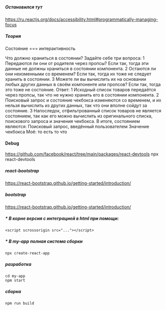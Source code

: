 ##### Остановился тут 
  https://ru.reactjs.org/docs/accessibility.html#programmatically-managing-focus

##### Теория
  Состояние === интерактивность

  Что должно храниться в состоянии? Задайте себе три вопроса:
    1 Передаются ли они от родителя через пропсы? Если так, тогда эти данные не должны храниться в состоянии компонента.
    2 Остаются ли они неизменными со временем? Если так, тогда их тоже не следует хранить в состоянии.
    3 Можете ли вы вычислить их на основании любых других данных в своём компоненте или пропсов? Если так, тогда это тоже не состояние.
      Ответ:
        1 Исходный список товаров передаётся через пропсы, так что не нужно хранить его в состоянии компонента. 
        2 Поисковый запрос и состояние чекбокса изменяются со временем, и их нельзя вычислить из других данных, так что они вполне сойдут за состояние. 
        3 Напоследок, отфильтрованный список товаров не является состоянием, так как его можно вычислить из оригинального списка, поискового запроса и значения чекбокса.
          В итоге, состоянием являются:
            Поисковый запрос, введённый пользователем
            Значение чекбокса
              Моё: то есть то что
  
#### Debug 
  https://github.com/facebook/react/tree/main/packages/react-devtools
  npx react-devtools


##### react-bootstrap 
  https://react-bootstrap.github.io/getting-started/introduction/

##### bootstrap 
  https://react-bootstrap.github.io/getting-started/introduction/

##### * В корне версия с интеграцией в html при помощи:
  `<script scrossorigin src="..."></script>`
##### * В my-app полная система сборки 
  `npx create-react-app`
##### разработка
  ```
  cd my-app
  npm start
  ```
##### сборка
  `npm run build `  